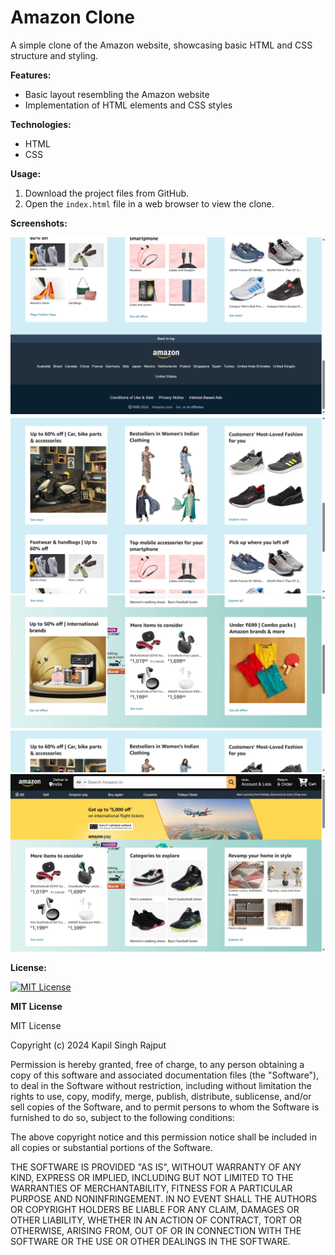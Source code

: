 # Amazon Clone

A simple clone of the Amazon website, showcasing basic HTML and CSS structure and styling.

**Features:**

- Basic layout resembling the Amazon website
- Implementation of HTML elements and CSS styles

**Technologies:**

- HTML
- CSS

**Usage:**

1. Download the project files from GitHub.
2. Open the `index.html` file in a web browser to view the clone.

**Screenshots:**

![Screenshot of Amazon Clone](/Image/Screenshot%202024-03-06%20190811.png)
![Screenshot of Amazon Clone](/Image/Screenshot%202024-03-06%20190758.png)
![Screenshot of Amazon Clone](/Image/Screenshot%202024-03-06%20190739.png)
![Screenshot of Amazon Clone](/Image/Screenshot%202024-03-06%20190722.png)

**License:**

[![MIT License](https://img.shields.io/badge/License-MIT-yellow.svg)](https://opensource.org/licenses/MIT)

**MIT License**

MIT License

Copyright (c) 2024 Kapil Singh Rajput

Permission is hereby granted, free of charge, to any person obtaining a copy
of this software and associated documentation files (the "Software"), to deal
in the Software without restriction, including without limitation the rights
to use, copy, modify, merge, publish, distribute, sublicense, and/or sell
copies of the Software, and to permit persons to whom the Software is
furnished to do so, subject to the following conditions:

The above copyright notice and this permission notice shall be included in all
copies or substantial portions of the Software.

THE SOFTWARE IS PROVIDED "AS IS", WITHOUT WARRANTY OF ANY KIND, EXPRESS OR
IMPLIED, INCLUDING BUT NOT LIMITED TO THE WARRANTIES OF MERCHANTABILITY,
FITNESS FOR A PARTICULAR PURPOSE AND NONINFRINGEMENT. IN NO EVENT SHALL THE
AUTHORS OR COPYRIGHT HOLDERS BE LIABLE FOR ANY CLAIM, DAMAGES OR OTHER
LIABILITY, WHETHER IN AN ACTION OF CONTRACT, TORT OR OTHERWISE, ARISING FROM,
OUT OF OR IN CONNECTION WITH THE SOFTWARE OR THE USE OR OTHER DEALINGS IN THE
SOFTWARE.
